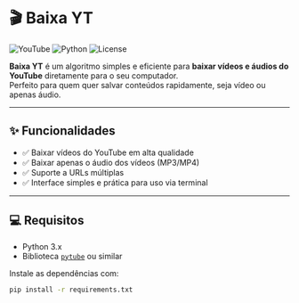 # 🎬 Baixa YT

![YouTube](https://img.shields.io/badge/YouTube-Download-red?style=for-the-badge)
![Python](https://img.shields.io/badge/Python-3.x-blue?style=for-the-badge)
![License](https://img.shields.io/badge/License-MIT-green?style=for-the-badge)

**Baixa YT** é um algoritmo simples e eficiente para **baixar vídeos e áudios do YouTube** diretamente para o seu computador.  
Perfeito para quem quer salvar conteúdos rapidamente, seja vídeo ou apenas áudio.

---

## ✨ Funcionalidades

- ✅ Baixar vídeos do YouTube em alta qualidade  
- ✅ Baixar apenas o áudio dos vídeos (MP3/MP4)  
- ✅ Suporte a URLs múltiplas  
- ✅ Interface simples e prática para uso via terminal  

---

## 💻 Requisitos

- Python 3.x  
- Biblioteca [`pytube`](https://pytube.io/en/latest/) ou similar  

Instale as dependências com:
```bash
pip install -r requirements.txt
